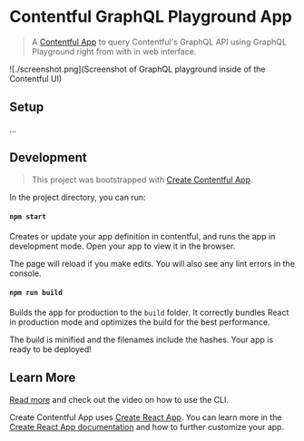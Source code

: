 # Contentful GraphQL Playground App

> A [Contentful App](https://www.contentful.com/developers/docs/extensibility/app-framework/) to query Contentful's GraphQL API using GraphQL Playground right from with in web interface.

![./screenshot.png](Screenshot of GraphQL playground inside of the Contentful UI)

## Setup

...

## Development

> This project was bootstrapped with [Create Contentful App](https://github.com/contentful/create-contentful-app).

In the project directory, you can run:

#### `npm start`

Creates or update your app definition in contentful, and runs the app in development mode.
Open your app to view it in the browser.

The page will reload if you make edits.
You will also see any lint errors in the console.

#### `npm run build`

Builds the app for production to the `build` folder.
It correctly bundles React in production mode and optimizes the build for the best performance.

The build is minified and the filenames include the hashes.
Your app is ready to be deployed!

## Learn More

[Read more](https://www.contentful.com/developers/docs/extensibility/app-framework/create-contentful-app/) and check out the video on how to use the CLI.

Create Contentful App uses [Create React App](https://create-react-app.dev/). You can learn more in the [Create React App documentation](https://facebook.github.io/create-react-app/docs/getting-started) and how to further customize your app.
